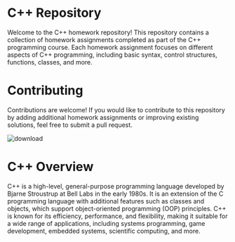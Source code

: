 # C++ Repository

Welcome to the C++ homework repository! This repository contains a collection of homework assignments completed as part of the C++ programming course. Each homework assignment focuses on different aspects of C++ programming, including basic syntax, control structures, functions, classes, and more.

# Contributing
Contributions are welcome! If you would like to contribute to this repository by adding additional homework assignments or improving existing solutions, feel free to submit a pull request.

![download](https://github.com/mirsaidl/Object-Oriented-Programming/assets/145886003/d93beb96-d3a9-4dc6-8f74-1169819c77de)

# C++ Overview
C++ is a high-level, general-purpose programming language developed by Bjarne Stroustrup at Bell Labs in the early 1980s. It is an extension of the C programming language with additional features such as classes and objects, which support object-oriented programming (OOP) principles. C++ is known for its efficiency, performance, and flexibility, making it suitable for a wide range of applications, including systems programming, game development, embedded systems, scientific computing, and more.
